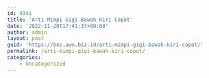 ```yaml
---
id: 9341
title: 'Arti Mimpi Gigi Bawah Kiri Copot'
date: '2022-11-20T17:41:37+00:00'
author: admin
layout: post
guid: 'https://bos.awn.biz.id/arti-mimpi-gigi-bawah-kiri-copot/'
permalink: /arti-mimpi-gigi-bawah-kiri-copot/
categories:
    - Uncategorized
---
```


